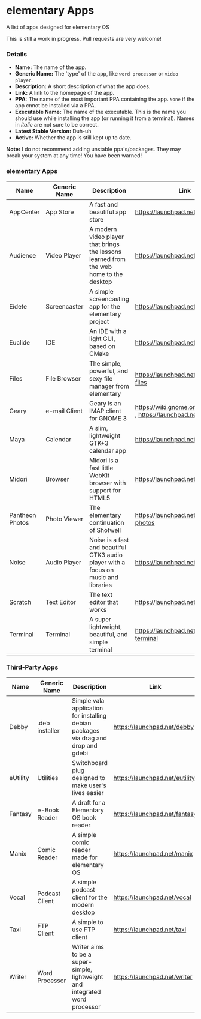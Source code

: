 elementary Apps
==============

A list of apps designed for elementary OS

This is still a work in progress. Pull requests are very welcome!



### Details

* __Name:__ The name of the app.
* __Generic Name:__ The 'type' of the app, like `word processor` or `video player`.
* __Description:__ A short description of what the app does.
* __Link:__ A link to the homepage of the app.
* __PPA:__ The name of the most important PPA containing the app. `None` if the app cnnot be installed via a PPA.
* __Executable Name:__ The name of the executable. This is the name you should use while installing the app (or running it from a terminal). Names in *italic* are not sure to be correct.
* __Latest Stable Version:__ Duh-uh
* __Active:__ Whether the app is still kept up to date.


__Note:__ I do not recommend adding unstable ppa's/packages. They may break your system at any time! You have been warned!



### elementary Apps

Name | Generic Name | Description | Link | PPA | Executable Name | Latest Stable Version
-----|--------------|-------------|------|-----|-----------------|----------------------
AppCenter | App Store | A fast and beautiful app store | https://launchpad.net/appcenter | None | *appcenter* | In Developement
Audience | Video Player | A modern video player that brings the lessons learned from the web home to the desktop | https://launchpad.net/audience | elementary-os/daily (unstable!) | audience | In Developement
Eidete | Screencaster | A simple screencasting app for the elementary project | https://launchpad.net/eidete | elementary-os/daily (unstable!) | eidete | In Developement
Euclide | IDE | An IDE with a light GUI, based on CMake | https://launchpad.net/euclide | elementary-os/daily (unstable!) | euclide | In Developement
Files | File Browser | The simple, powerful, and sexy file manager from elementary | https://launchpad.net/pantheon-files | elementary-os/stable | pantheon-files | 0.1.6
Geary | e-mail Client | Geary is an IMAP client for GNOME 3 | https://wiki.gnome.org/Apps/Geary , https://launchpad.net/geary | elementary-os/stable | geary | 0.6.2
Maya | Calendar | A slim, lightweight GTK+3 calendar app | https://launchpad.net/maya | elementary-os/stable | maya-calendar | 0.3
Midori | Browser | Midori is a fast little WebKit browser with support for HTML5 | https://launchpad.net/midori | elementary-os/stable | midori | 0.5.7
Pantheon Photos | Photo Viewer | The elementary continuation of Shotwell | https://launchpad.net/pantheon-photos | elementary-os/daily (unstable!) | *pantheon-photos* | In Developement
Noise | Audio Player | Noise is a fast and beautiful GTK3 audio player with a focus on music and libraries | https://launchpad.net/noise | elementary-os/stable | noise | 0.3.0
Scratch | Text Editor | The text editor that works | https://launchpad.net/scratch | elementary-os/stable | scratch-text-editor | 2.0.2
Terminal | Terminal | A super lightweight, beautiful, and simple terminal | https://launchpad.net/pantheon-terminal | elementary-os/stable | pantheon-terminal | 0.3.0.1



### Third-Party Apps

Name | Generic Name | Description | Link | PPA | Executable Name | Latest Stable Version | Active
-----|--------------|-------------|------|-----|-----------------|-----------------------|-------
Debby | .deb installer | Simple vala application for installing debian packages via drag and drop and gdebi | https://launchpad.net/debby | None | debby | In Developement | Yes
eUtility | Utilities | Switchboard plug designed to make user's lives easier | https://launchpad.net/eutility | donadigo/eutility | elementary-utility | In Developement | Yes
Fantasy | e-Book Reader | A draft for a Elementary OS book reader | https://launchpad.net/fantasy | samuel-dolt/ppa | *fantasy* | In Developement | Yes
Manix | Comic Reader | A simple comic reader made for elementary OS | https://launchpad.net/manix | None | *manix* | In Developement | Yes
Vocal | Podcast Client | A simple podcast client for the modern desktop | https://launchpad.net/vocal | nathandyer/vocal-daily (unstable!) | *vocal* | In Developement | Yes
Taxi | FTP Client | A simple to use FTP client | https://launchpad.net/taxi | None | *taxi* | In Developement | Yes
Writer | Word Processor | Writer aims to be a super-simple, lightweight and integrated word processor | https://launchpad.net/writer | None | writer | In Developement | Yes
